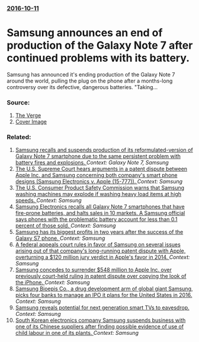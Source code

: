 ### [2016-10-11](/news/2016/10/11/index.md)

# Samsung announces an end of production of the Galaxy Note 7 after continued problems with its battery. 

Samsung has announced it&#39;s ending production of the Galaxy Note 7 around the world, pulling the plug on the phone after a months-long controversy over its defective, dangerous batteries. &quot;Taking...


### Source:

1. [The Verge](http://www.theverge.com/2016/10/11/13202608/samsung-galaxy-note-7-discontinued)
1. [Cover Image](https://cdn0.vox-cdn.com/thumbor/NNab5GGOmfLc-Pt_wF9s2VzxLqg=/0x107:2039x1254/1600x900/cdn0.vox-cdn.com/uploads/chorus_image/image/51301767/jbareham_160811_1180_B_0045.0.0.jpg)

### Related:

1. [Samsung recalls and suspends production of its reformulated-version of Galaxy Note 7 smartphone due to the same persistent problem with battery fires and explosions. ](/news/2016/10/10/samsung-recalls-and-suspends-production-of-its-reformulated-version-of-galaxy-note-7-smartphone-due-to-the-same-persistent-problem-with-batt.md) _Context: Galaxy Note 7, Samsung_
2. [The U.S. Supreme Court hears arguments in a patent dispute between Apple Inc. and Samsung concerning both company's smart phone designs (Samsung Electronics v. Apple (15-777)). ](/news/2016/10/11/the-u-s-supreme-court-hears-arguments-in-a-patent-dispute-between-apple-inc-and-samsung-concerning-both-company-s-smart-phone-designs-sam.md) _Context: Samsung_
3. [The U.S. Consumer Product Safety Commission warns that Samsung washing machines may explode if washing heavy load items at high speeds. ](/news/2016/09/29/the-u-s-consumer-product-safety-commission-warns-that-samsung-washing-machines-may-explode-if-washing-heavy-load-items-at-high-speeds.md) _Context: Samsung_
4. [Samsung Electronics recalls all Galaxy Note 7 smartphones that have fire-prone batteries, and halts sales in 10 markets. A Samsung official says phones with the problematic battery account for less than 0.1 percent of those sold. ](/news/2016/09/2/samsung-electronics-recalls-all-galaxy-note-7-smartphones-that-have-fire-prone-batteries-and-halts-sales-in-10-markets-a-samsung-official.md) _Context: Samsung_
5. [Samsung has its biggest profits in two years after the success of the Galaxy S7 phone. ](/news/2016/07/27/samsung-has-its-biggest-profits-in-two-years-after-the-success-of-the-galaxy-s7-phone.md) _Context: Samsung_
6. [A federal appeals court rules in favor of Samsung on several issues arising out of that company's long-running patent dispute with Apple, overturning a $120 million jury verdict in Apple's favor in 2014. ](/news/2016/02/26/a-federal-appeals-court-rules-in-favor-of-samsung-on-several-issues-arising-out-of-that-company-s-long-running-patent-dispute-with-apple-ov.md) _Context: Samsung_
7. [Samsung concedes to surrender $548 million to Apple Inc. over previously court-held ruling in patent dispute over copying the look of the iPhone. ](/news/2015/12/3/samsung-concedes-to-surrender-548-million-to-apple-inc-over-previously-court-held-ruling-in-patent-dispute-over-copying-the-look-of-the-ip.md) _Context: Samsung_
8. [Samsung Bioepis Co., a drug development arm of global giant Samsung, picks four banks to manage an IPO it plans for the United States in 2016. ](/news/2015/08/19/samsung-bioepis-co-a-drug-development-arm-of-global-giant-samsung-picks-four-banks-to-manage-an-ipo-it-plans-for-the-united-states-in-201.md) _Context: Samsung_
9. [Samsung reveals potential for next generation smart TVs to eavesdrop. ](/news/2015/02/9/samsung-reveals-potential-for-next-generation-smart-tvs-to-eavesdrop.md) _Context: Samsung_
10. [South Korean electronics company Samsung suspends business with one of its Chinese suppliers after finding possible evidence of use of child labour in one of its plants. ](/news/2014/07/14/south-korean-electronics-company-samsung-suspends-business-with-one-of-its-chinese-suppliers-after-finding-possible-evidence-of-use-of-child.md) _Context: Samsung_

